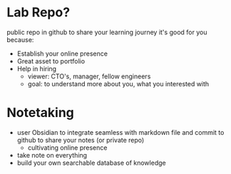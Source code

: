 # Lab Repo?
public repo in github to share your learning journey
it's good for you because:
- Establish your online presence
- Great asset to portfolio
- Help in hiring
	- viewer: CTO's, manager, fellow engineers
	- goal: to understand more about you, what you interested with

# Notetaking
- user Obsidian to integrate seamless with markdown file and commit to github to share your notes (or private repo)
	- cultivating online presence
- take note on everything
- build your own searchable database of knowledge